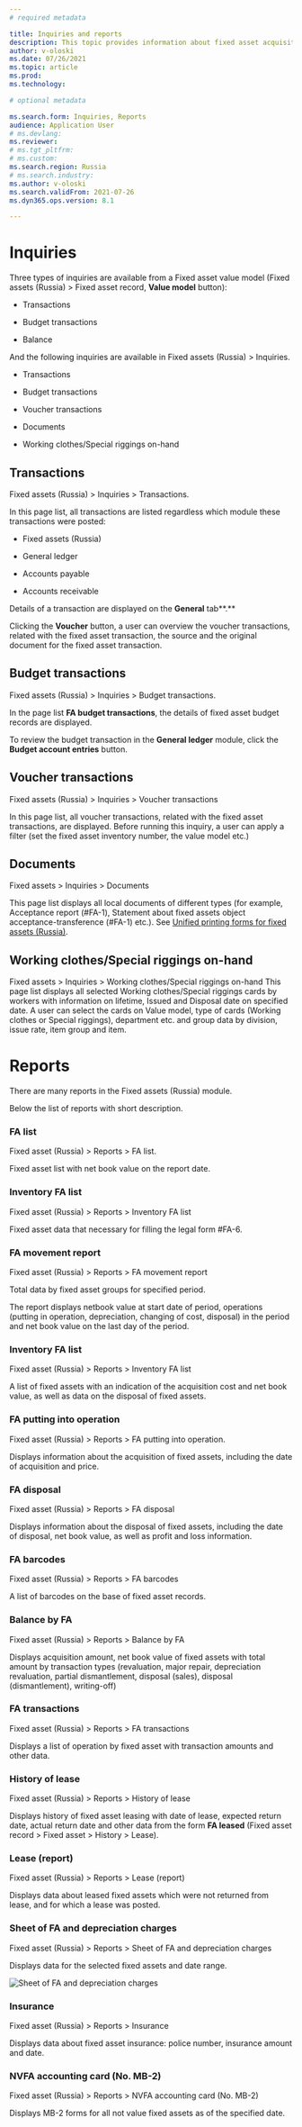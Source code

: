 ```yaml
---
# required metadata

title: Inquiries and reports
description: This topic provides information about fixed asset acquisitions for Russia.
author: v-oloski
ms.date: 07/26/2021
ms.topic: article
ms.prod: 
ms.technology: 

# optional metadata

ms.search.form: Inquiries, Reports
audience: Application User
# ms.devlang: 
ms.reviewer: 
# ms.tgt_pltfrm: 
# ms.custom: 
ms.search.region: Russia
# ms.search.industry: 
ms.author: v-oloski
ms.search.validFrom: 2021-07-26
ms.dyn365.ops.version: 8.1

---
```

# Inquiries

Three types of inquiries are available from a Fixed asset value model (Fixed
assets (Russia) \> Fixed asset record, **Value model** button):

-   Transactions

-   Budget transactions

-   Balance

And the following inquiries are available in Fixed assets (Russia) \> Inquiries.

-   Transactions

-   Budget transactions

-   Voucher transactions

-   Documents

-   Working clothes/Special riggings on-hand

## Transactions

Fixed assets (Russia) \> Inquiries \> Transactions.

In this page list, all transactions are listed regardless which module these
transactions were posted:

-   Fixed assets (Russia)

-   General ledger

-   Accounts payable

-   Accounts receivable

Details of a transaction are displayed on the **General** tab**.**

Clicking the **Voucher** button, a user can overview the voucher transactions,
related with the fixed asset transaction, the source and the original document
for the fixed asset transaction.

## Budget transactions

Fixed assets (Russia) \> Inquiries \> Budget transactions.

In the page list **FA budget transactions**, the details of fixed asset budget
records are displayed.

To review the budget transaction in the **General ledger** module, click the
**Budget account entries** button.

## Voucher transactions

Fixed assets (Russia) \> Inquiries \> Voucher transactions

In this page list, all voucher transactions, related with the fixed asset
transactions, are displayed. Before running this inquiry, a user can apply a
filter (set the fixed asset inventory number, the value model etc.)

## Documents

Fixed assets \> Inquiries \> Documents

This page list displays all local documents of different types (for
example, Acceptance report (\#FA-1), Statement about fixed assets object
acceptance-transference (\#FA-1) etc.). See [Unified printing forms for fixed
assets (Russia)](https://docs.microsoft.com/en-us/dynamics365/finance/localizations/printing-forms-fixed-assets).

## Working clothes/Special riggings on-hand
Fixed assets \> Inquiries \> Working clothes/Special riggings on-hand
This page list displays all selected Working clothes/Special riggings cards by workers with information on lifetime, Issued and Disposal date on specified date. A user can select the cards on Value model, type of cards (Working clothes or Special riggings), department etc. and group data by division, issue rate, item group and item. 

# Reports

There are many reports in the Fixed assets (Russia) module.

Below the list of reports with short description.

### FA list

Fixed asset (Russia) \> Reports \> FA list.

Fixed asset list with net book value on the report date.

### Inventory FA list

Fixed asset (Russia) \> Reports \> Inventory FA list

Fixed asset data that necessary for filling the legal form \#FA-6.

### FA movement report

Fixed asset (Russia) \> Reports \> FA movement report

Total data by fixed asset groups for specified period.

The report displays netbook value at start date of period, operations (putting
in operation, depreciation, changing of cost, disposal) in the period and net
book value on the last day of the period.

### Inventory FA list

Fixed asset (Russia) \> Reports \> Inventory FA list

A list of fixed assets with an indication of the acquisition cost and net book
value, as well as data on the disposal of fixed assets.

### FA putting into operation

Fixed asset (Russia) \> Reports \> FA putting into operation.

Displays information about the acquisition of fixed assets, including the date
of acquisition and price.

### FA disposal

Fixed asset (Russia) \> Reports \> FA disposal

Displays information about the disposal of fixed assets, including the date of
disposal, net book value, as well as profit and loss information.

### FA barcodes

Fixed asset (Russia) \> Reports \> FA barcodes

A list of barcodes on the base of fixed asset records.

### Balance by FA

Fixed asset (Russia) \> Reports \> Balance by FA

Displays acquisition amount, net book value of fixed assets with total amount by
transaction types (revaluation, major repair, depreciation revaluation, partial
dismantlement, disposal (sales), disposal (dismantlement), writing-off)

### FA transactions

Fixed asset (Russia) \> Reports \> FA transactions

Displays a list of operation by fixed asset with transaction amounts and other
data.

### History of lease

Fixed asset (Russia) \> Reports \> History of lease

Displays history of fixed asset leasing with date of lease, expected return
date, actual return date and other data from the form **FA leased** (Fixed asset
record \> Fixed asset \> History \> Lease).

### Lease (report)

Fixed asset (Russia) \> Reports \> Lease (report)

Displays data about leased fixed assets which were not returned from lease, and
for which a lease was posted.

### Sheet of FA and depreciation charges

Fixed asset (Russia) \> Reports \> Sheet of FA and depreciation charges

Displays data for the selected fixed assets and date range.

![Sheet of FA and depreciation charges](media/RUS-sheet-of-FA-and-depreciation.png)

### Insurance

Fixed asset (Russia) \> Reports \> Insurance

Displays data about fixed asset insurance: police number, insurance amount and
date.

### NVFA accounting card (No. MB-2)

Fixed asset (Russia) \> Reports \> NVFA accounting card (No. MB-2)

Displays MB-2 forms for all not value fixed assets as of the specified date.
